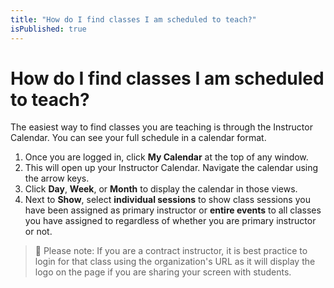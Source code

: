 ```yaml
---
title: "How do I find classes I am scheduled to teach?"
isPublished: true
---
```


# How do I find classes I am scheduled to teach?

The easiest way to find classes you are teaching is through the Instructor Calendar. You can see your full schedule in a calendar format.

1. Once you are logged in, click **My Calendar** at the top of any window. 
1. This will open up your Instructor Calendar. Navigate the calendar using the arrow keys.
1. Click **Day**, **Week**, or **Month** to display the calendar in those views. 
1. Next to **Show**, select **individual sessions** to show class sessions you have been assigned as primary instructor or **entire events** to all classes you have assigned to regardless of whether you are primary instructor or not.

> :small_blue_diamond: Please note: If you are a contract instructor, it is best practice to login for that class using the organization's URL as it will display the logo on the page if you are sharing your screen with students.
